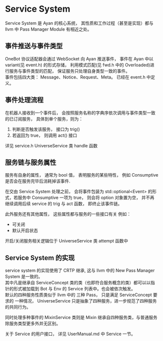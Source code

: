 # Service System 
Service System 是 Ayan 的核心系统， 其性质和工作过程（甚至是实现）都与 llvm 中 Pass Manager Module 有相近之处。

## 事件推送与事件类型 
OneBot 协议适配器会通过 WebSocket 向 Ayan 推送事件， 事件在 Ayan 中以 variant(见 event.h) 的形式存储， 利用模式匹配(见 fwd.h 中的 Overloaded)进行服务与事件类型的匹配， 保证服务只处理自身类型一致的事件。   
事件包括四大类： Message、Notice、Request、Meta。 已经在 event.h 中定义。

## 事件处理流程   
在机器人接收到一个事件后， 会按照服务名称的字典序依次调用与事件类型一致的已订阅服务， 具体到单个服务，则为：

1. 判断是否触发该服务， 接口为 trig()
2. 若返回为 true， 则调用 act() 接口

详见 service.h UniverseService 类 handle 函数

## 服务链与服务属性    
服务有自身的属性， 通常为 bool 值， 表明服务的某些特性， 例如 Consumptive 是否会在服务完毕后消耗掉该事件.

在交由 Service System 处理之前， 会将事件包装为 std::optional\<Event> 的形式，若服务中 Consumptive 一项为 true， 则会将 option 对象置为空， 并不再继续调用后续 service 的 trig 与 act 函数， 即终止该事件链。 

此外服务还有其他属性， 这些属性都与服务的一些接口有关 例如：
+  可关闭 
+  默认开启状态

开启/关闭服务相关逻辑位于 UniverseService 类 attempt 函数中 

## Service System 的实现

service system 的实现使用了 CRTP 继承, 这与 llvm 中的 New Pass Manager System 是一致的。  
其中凡是继承自 ServiceConcept 类的类（也即符合服务概念的类）都可以以指针的形式被加载到 Bot 与 Env 的 Service 列表中。也会被依次触发。  
默认的四种服务性质类似于 llvm 中的 三种 Pass， 只是满足 ServiceConcept 要求的 一种情况， UniverseService 只是抽象了四种服务，进一步规范了四种服务的共同行为。

同时处理多种事件的 MixinService 类则是 Mixin 继承自四种服务类，与普通服务除服务类型更多外并无区别。  

关于 Service 的用户接口， 详见 UserManual.md 中 Service 一节。
